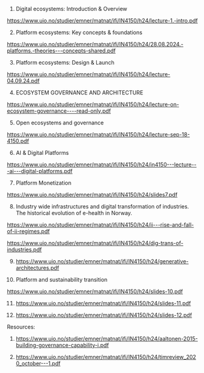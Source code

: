 1. Digital ecosystems: Introduction & Overview

https://www.uio.no/studier/emner/matnat/ifi/IN4150/h24/lecture-1.-intro.pdf

2. Platform ecosystems: Key concepts & foundations

https://www.uio.no/studier/emner/matnat/ifi/IN4150/h24/28.08.2024.-platforms.-theories---concepts-shared.pdf

3. Platform ecosystems: Design & Launch

https://www.uio.no/studier/emner/matnat/ifi/IN4150/h24/lecture-04.09.24.pdf

4. ECOSYSTEM GOVERNANCE AND ARCHITECTURE

https://www.uio.no/studier/emner/matnat/ifi/IN4150/h24/lecture-on-ecosystem-governance----read-only.pdf

5. Open ecosystems and governance

https://www.uio.no/studier/emner/matnat/ifi/IN4150/h24/lecture-sep-18-4150.pdf

6. AI & Digital Platforms

https://www.uio.no/studier/emner/matnat/ifi/IN4150/h24/in4150---lecture---ai---digital-platforms.pdf

7. Platform Monetization

https://www.uio.no/studier/emner/matnat/ifi/IN4150/h24/slides7.pdf

8. Industry wide infrastructures and digital transformation of industries. The historical evolution of e-health in Norway.

https://www.uio.no/studier/emner/matnat/ifi/IN4150/h24/ii---rise-and-fall-of-ii-regimes.pdf

https://www.uio.no/studier/emner/matnat/ifi/IN4150/h24/dig-trans-of-industries.pdf

9. https://www.uio.no/studier/emner/matnat/ifi/IN4150/h24/generative-architectures.pdf

10. Platform and sustainability transition

https://www.uio.no/studier/emner/matnat/ifi/IN4150/h24/slides-10.pdf

11. https://www.uio.no/studier/emner/matnat/ifi/IN4150/h24/slides-11.pdf

12. https://www.uio.no/studier/emner/matnat/ifi/IN4150/h24/slides-12.pdf

  
  

Resources:

1. https://www.uio.no/studier/emner/matnat/ifi/IN4150/h24/aaltonen-2015-building-governance-capability-i.pdf

2. https://www.uio.no/studier/emner/matnat/ifi/IN4150/h24/timreview_2020_october---1.pdf